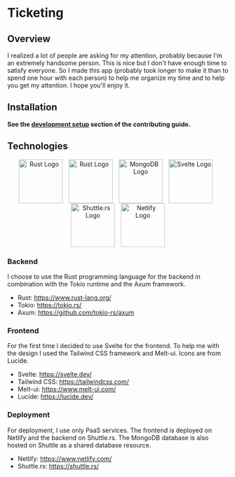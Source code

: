 # Ticketing

## Overview
I realized a lot of people are asking for my attention, probably because I'm an extremely handsome person. This is nice but I don't have enough time to satisfy everyone. So I made this app (probably took longer to make it than to spend one hour with each person) to help me organize my time and to help you get my attention. I hope you'll enjoy it.

## Installation

**See the [development setup](CONTRIBUTING.md#development-setup) section of the contributing guide.**

## Technologies

<div align="center">
    <img src="https://upload.wikimedia.org/wikipedia/commons/thumb/d/d5/Rust_programming_language_black_logo.svg/1024px-Rust_programming_language_black_logo.svg.png" height= 100px align="center" alt="Rust Logo" style="margin-right: 10px;">
    <img src="https://upload.wikimedia.org/wikipedia/commons/thumb/6/60/Tokio_logo.svg/1200px-Tokio_logo.svg.png" height= 100px align="center" alt="Rust Logo" style="margin-right: 10px;">
    <img src="https://upload.wikimedia.org/wikipedia/fr/thumb/4/45/MongoDB-Logo.svg/1280px-MongoDB-Logo.svg.png" height= 100px align="center" alt="MongoDB Logo" style="margin-right: 10px;">
    <img src="https://upload.wikimedia.org/wikipedia/commons/thumb/1/1b/Svelte_Logo.svg/1200px-Svelte_Logo.svg.png" height= 100px align="center" alt="Svelte Logo" style="margin-right: 10px;">
    <img src="https://raw.githubusercontent.com/shuttle-hq/shuttle/main/assets/logo-rectangle-transparent.png" height= 100px align="center" alt="Shuttle.rs Logo" style="margin-right: 10px;">
    <img src="https://upload.wikimedia.org/wikipedia/commons/thumb/9/97/Netlify_logo_%282%29.svg/1200px-Netlify_logo_%282%29.svg.png" height= 100px align="center" alt="Netlify Logo">
</div>

### Backend
I choose to use the Rust programming language for the backend in combination with the Tokio runtime and the Axum framework.

- Rust: https://www.rust-lang.org/
- Tokio: https://tokio.rs/
- Axum: https://github.com/tokio-rs/axum

### Frontend
For the first time I decided to use Svelte for the frontend. To help me with the design I used the Tailwind CSS framework and Melt-ui. Icons are from Lucide.

- Svelte: https://svelte.dev/
- Tailwind CSS: https://tailwindcss.com/
- Melt-ui: https://www.melt-ui.com/
- Lucide: https://lucide.dev/

### Deployment
For deployment, I use only PaaS services. The frontend is deployed on Netlify and the backend on Shuttle.rs. The MongoDB database is also hosted on Shuttle as a shared database resource.

- Netlify: https://www.netlify.com/
- Shuttle.rs: https://shuttle.rs/
